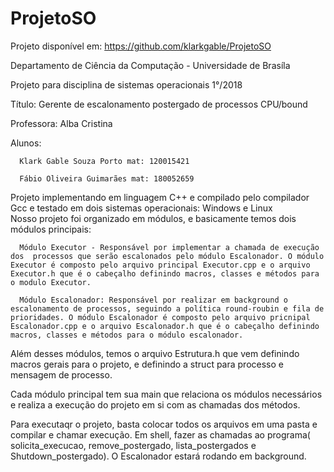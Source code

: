 # ProjetoSO
Projeto disponível em: https://github.com/klarkgable/ProjetoSO

Departamento de Ciência da Computação - Universidade de Brasíla 

Projeto para disciplina de sistemas operacionais 1°/2018

Título: Gerente de escalonamento postergado de processos CPU/bound 

Professora: Alba Cristina

Alunos:

      Klark Gable Souza Porto mat: 120015421
      
      Fábio Oliveira Guimarães mat: 180052659
      
Projeto implementando em linguagem C++ e compilado pelo compilador Gcc e testado em dois sistemas operacionais: Windows e Linux      
Nosso projeto foi organizado em módulos, e basicamente temos dois módulos principais:

      Módulo Executor - Responsável por implementar a chamada de execução dos  processos que serão escalonados pelo módulo Escalonador. O módulo Executor é composto pelo arquivo principal Executor.cpp e o arquivo Executor.h que é o cabeçalho definindo macros, classes e métodos para o modulo Executor.

      Módulo Escalonador: Responsável por realizar em background o escalonamento de processos, seguindo a política round-roubin e fila de prioridades. O módulo Escalonador é composto pelo arquivo pricnipal Escalonador.cpp e o arquivo Escalonador.h que é o cabeçalho definindo macros, classes e métodos para o módulo escalonador.

Além desses módulos, temos o arquivo Estrutura.h que vem definindo macros gerais para o projeto, e definindo a struct para processo e mensagem de processo. 

Cada módulo principal tem sua main que relaciona os módulos necessários e realiza a execução do projeto em si com as chamadas dos métodos.



Para executaqr o projeto, basta colocar todos os arquivos em uma pasta e compilar e chamar execução. Em shell, fazer as chamadas ao programa( solicita_execucao, remove_postergado, lista_postergados e Shutdown_postergado). O Escalonador estará rodando em background.




